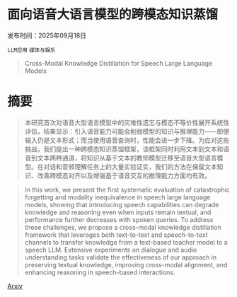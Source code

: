 # 面向语音大语言模型的跨模态知识蒸馏

发布时间：2025年09月18日

`LLM应用` `媒体与娱乐`

> Cross-Modal Knowledge Distillation for Speech Large Language Models

# 摘要

> 本研究首次对语音大型语言模型中的灾难性遗忘与模态不等价性展开系统性评估，结果显示：引入语音能力可能会削弱模型的知识与推理能力——即便输入仍是文本形式；而当使用语音查询时，性能会进一步下降。为应对这些挑战，我们提出一种跨模态知识蒸馏框架，该框架同时利用文本到文本和语音到文本两种通道，将知识从基于文本的教师模型迁移至语音大型语言模型。在对话和音频理解任务上的大量实验证实，我们的方法在保留文本知识、改善跨模态对齐以及增强基于语音交互的推理能力方面均有效。

> In this work, we present the first systematic evaluation of catastrophic forgetting and modality inequivalence in speech large language models, showing that introducing speech capabilities can degrade knowledge and reasoning even when inputs remain textual, and performance further decreases with spoken queries. To address these challenges, we propose a cross-modal knowledge distillation framework that leverages both text-to-text and speech-to-text channels to transfer knowledge from a text-based teacher model to a speech LLM. Extensive experiments on dialogue and audio understanding tasks validate the effectiveness of our approach in preserving textual knowledge, improving cross-modal alignment, and enhancing reasoning in speech-based interactions.

[Arxiv](https://arxiv.org/abs/2509.14930)